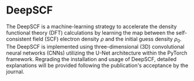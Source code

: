 DeepSCF
=======
The DeepSCF is a machine-learning strategy to accelerate the density functional theory (DFT) calculations by learning the map between the self-consistent field (SCF) electron density $\rho$ and the initial guess density $\rho_0$.
The DeepSCF is implemented using three-dimensional (3D) convolutional neural networks (CNNs) utilizing the U-Net architecture within the PyTorch framework.
Regrading the installation and usage of DeepSCF, detailed explanations will be provided following the publication's acceptance by the journal.
